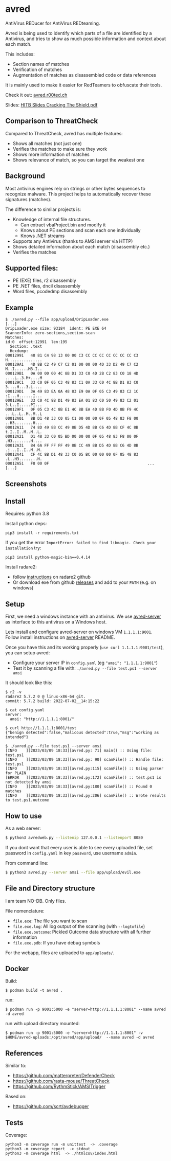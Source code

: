 # avred

AntiVirus REDucer for AntiVirus REDteaming.

Avred is being used to identify which parts of a file are identified
by a Antivirus, and tries to show as much possible information and context about each match. 

This includes: 
* Section names of matches
* Verification of matches
* Augmentation of matches as disassembled code or data references

It is mainly used to make it easier for RedTeamers to obfuscate their tools. 

Check it out: [avred.r00ted.ch](https://avred.r00ted.ch)

Slides: [HITB Slides Cracking The Shield.pdf](https://github.com/dobin/avred/blob/main/doc/HITB%20Slides%20Cracking%20The%20Shield.pdf)


## Comparison to ThreatCheck

Compared to ThreatCheck, avred has multiple features:

* Shows all matches (not just one)
* Verifies the matches to make sure they work
* Shows more information of matches
* Shows relevance of match, so you can target the weakest one

 
## Background

Most antivirus engines rely on strings or other bytes sequences to recognize malware.
This project helps to automatically recover these signatures (matches).

The difference to similar projects is: 
* Knowledge of internal file structures. 
  * Can extract vbaProject.bin and modify it 
  * Knows about PE sections and scan each one individually
  * Knows .NET streams
* Supports any Antivirus (thanks to AMSI server via HTTP)
* Shows detailed information about each match (disassembly etc.)
* Verifies the matches


## Supported files:

* PE (EXE) files, r2 disassembly
* PE .NET files, dncil disassembly
* Word files, pcodedmp disassembly


## Example

```
$ ./avred.py --file app/upload/DripLoader.exe 
[...]
DripLoader.exe size: 93184  ident: PE EXE 64
ScannerInfo: zero-sections,section-scan
Matches: 
id:0  offset:12991  len:195
  Section: .text
  Hexdump: 
00012991   48 81 C4 98 13 00 00 C3 CC CC CC CC CC CC CC C3    H...............
000129A1   4D 8B C2 49 C7 C2 01 00 00 00 4D 33 D2 49 C7 C2    M..I......M3.I..
000129B1   0A 00 00 00 4C 8B D1 33 C0 4D 2B C2 83 C0 18 4D    ....L..3.M+....M
000129C1   33 C0 0F 05 C3 48 83 C1 0A 33 C0 4C 8B D1 83 C0    3....H...3.L....
000129D1   3A 49 83 EA 0A 48 83 E9 0A 0F 05 C3 49 83 C2 1C    :I...H......I...
000129E1   33 C0 4C 8B D1 49 83 EA 01 83 C0 50 49 83 C2 01    3.L..I.....PI...
000129F1   0F 05 C3 4C 8B E1 4C 8B EA 4D 8B F0 4D 8B F9 4C    ...L..L..M..M..L
00012A01   8B D1 48 33 C0 05 C1 00 00 00 0F 05 48 83 F8 00    ..H3........H...
00012A11   74 8D 49 8B CC 49 8B D5 4D 8B C6 4D 8B CF 4C 8B    t.I..I..M..M..L.
00012A21   D1 48 33 C0 05 BD 00 00 00 0F 05 48 83 F8 00 0F    .H3........H....
00012A31   84 6A FF FF FF 49 8B CC 49 8B D5 4D 8B C6 4D 8B    .j...I..I..M..M.
00012A41   CF 4C 8B D1 48 33 C0 05 BC 00 00 00 0F 05 48 83    .L..H3........H.
00012A51   F8 00 0F                                           ...
[...]
```


## Screenshots


## Install 

Requires: python 3.8

Install python deps:
```
pip3 install -r requirements.txt
```

If you get the error `ImportError: failed to find libmagic. Check your installation` try: 
```
pip3 install python-magic-bin==0.4.14
```

Install radare2:
* follow [instructions](https://github.com/radareorg/radare2#installation) on radare2 github
* Or download exe from github [releases](https://github.com/radareorg/radare2/releases) and add to your `PATH` (e.g. on windows)


## Setup

First, we need a windows instance with an antivirus. We use [avred-server](https://github.com/dobin/avred-server) as interface to this antivirus on a Windows host.

Lets install and configure avred-server on windows VM `1.1.1.1:9001`. 
Follow install instructions on [avred-server](https://github.com/dobin/avred-server) README. 

Once you have this and its working properly (`use curl 1.1.1.1:9001/test`), you can setup avred:
* Configure your server IP in `config.yaml` (eg `"amsi": "1.1.1.1:9001"`)
* Test it by scanning a file with: `./avred.py --file test.ps1 --server amsi`

It should look like this:
```
$ r2 -v
radare2 5.7.2 0 @ linux-x86-64 git.
commit: 5.7.2 build: 2022-07-02__14:15:22

$ cat config.yaml
server:
  amsi: "http://1.1.1.1:8001/"

$ curl http://1.1.1.1:8001/test
{"benign detected":false,"malicous detected":true,"msg":"working as intended"}

$ ./avred.py --file test.ps1 --server amsi
[INFO    ][2023/03/09 18:33][avred.py: 71] main() :: Using file: test.ps1
[INFO    ][2023/03/09 18:33][avred.py: 90] scanFile() :: Handle file: test.ps1
[INFO    ][2023/03/09 18:33][avred.py:115] scanFile() :: Using parser for PLAIN
[ERROR   ][2023/03/09 18:33][avred.py:172] scanFile() :: test.ps1 is not detected by amsi
[INFO    ][2023/03/09 18:33][avred.py:180] scanFile() :: Found 0 matches
[INFO    ][2023/03/09 18:33][avred.py:206] scanFile() :: Wrote results to test.ps1.outcome
```


## How to use

As a web server: 
```sh
$ python3 avredweb.py --listenip 127.0.0.1 --listenport 8080
```

If you dont want that every user is able to see every uploaded file,
set password in `config.yaml` in key `password`, use username `admin`.


From command line: 
```sh
$ python3 avred.py --server amsi --file app/upload/evil.exe
```


## File and Directory structure

I am team NO-DB. Only files.

File nomenclature: 
* `file.exe`: The file you want to scan
* `file.exe.log`: All log output of the scanning (with `--logtofile`)
* `file.exe.outcome`: Pickled Outcome data structure with all further information
* `file.exe.pdb`: If you have debug symbols

For the webapp, files are uploaded to `app/uploads/`. 


## Docker

Build:
```
$ podman build -t avred .
```

run:
```
$ podman run -p 9001:5000 -e "server=http://1.1.1.1:8001" --name avred -d avred
```

run with upload directory mounted:
```
$ podman run -p 9001:5000 -e "server=http://1.1.1.1:8001" -v $HOME/avred-uploads:/opt/avred/app/upload/  --name avred -d avred 
```


## References

Similar to: 
* https://github.com/matterpreter/DefenderCheck
* https://github.com/rasta-mouse/ThreatCheck
* https://github.com/RythmStick/AMSITrigger

Based on: 
* https://github.com/scrt/avdebugger


## Tests

Coverage:
```
python3 -m coverage run -m unittest  -> .coverage
python3 -m coverage report  -> stdout 
python3 -m coverage html  -> ./htmlcov/index.html
```
